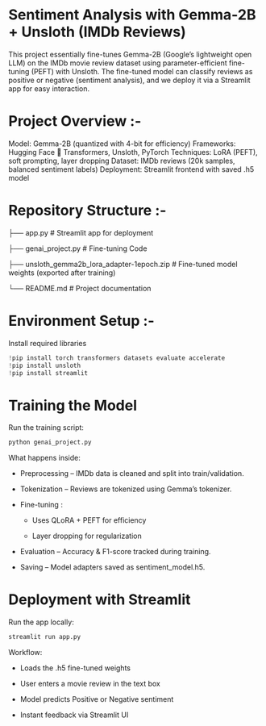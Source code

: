 # Sentiment Analysis with Gemma-2B + Unsloth (IMDb Reviews)


This project essentially fine-tunes Gemma-2B (Google’s lightweight open LLM) on the IMDb movie review dataset using parameter-efficient fine-tuning (PEFT) with Unsloth.
The fine-tuned model can classify reviews as positive or negative (sentiment analysis), and we deploy it via a Streamlit app for easy interaction.


# Project Overview :-

Model: Gemma-2B (quantized with 4-bit for efficiency)
Frameworks: Hugging Face 🤗 Transformers, Unsloth, PyTorch
Techniques: LoRA (PEFT), soft prompting, layer dropping
Dataset: IMDb reviews (20k samples, balanced sentiment labels)
Deployment: Streamlit frontend with saved .h5 model


# Repository Structure :-

├── app.py             # Streamlit app for deployment

├── genai_project.py   # Fine-tuning Code

├── unsloth_gemma2b_lora_adapter-1epoch.zip    # Fine-tuned model weights (exported after training)

└── README.md          # Project documentation


# Environment Setup :-
Install required libraries

```py
!pip install torch transformers datasets evaluate accelerate
!pip install unsloth
!pip install streamlit
```

# Training the Model

Run the training script:

```py
python genai_project.py
```

What happens inside:

- Preprocessing – IMDb data is cleaned and split into train/validation.

- Tokenization – Reviews are tokenized using Gemma’s tokenizer.

- Fine-tuning :

  - Uses QLoRA + PEFT for efficiency

  - Layer dropping for regularization

- Evaluation – Accuracy & F1-score tracked during training.

- Saving – Model adapters saved as sentiment_model.h5.


# Deployment with Streamlit

Run the app locally:
```py
streamlit run app.py
```

Workflow:

- Loads the .h5 fine-tuned weights

- User enters a movie review in the text box

- Model predicts Positive or Negative sentiment

- Instant feedback via Streamlit UI



